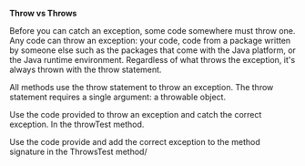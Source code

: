 **Throw vs Throws**


Before you can catch an exception, some code somewhere must throw one. Any code can throw an exception: your code, code from a package written by someone else such as the packages that come with the Java platform, or the Java runtime environment. Regardless of what throws the exception, it's always thrown with the throw statement.

All methods use the throw statement to throw an exception. The throw statement requires a single argument: a throwable object.


Use the code provided to throw an exception and catch the correct exception. In the throwTest method.


Use the code provide and add the correct exception to the method signature in the ThrowsTest method/